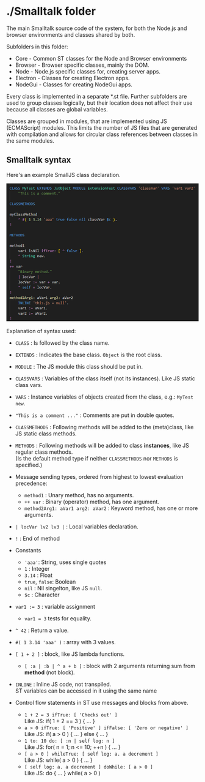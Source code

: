 # ./Smalltalk folder

The main Smalltalk source code of the system, for both the Node.js and browser environments and classes shared by both.

Subfolders in this folder:
- Core - Common ST classes for the Node and Browser environments
- Browser - Browser specific classes, mainly the DOM.
- Node - Node.js specific classes for, creating server apps.
- Electron - Classes for creating Electron apps.
- NodeGui - Classes for creating NodeGui apps.

Every class is implemented in a separate *.st file.
Further subfolders are used to group classes logically,
but their location does not affect their use because all classes are global variables.

Classes are grouped in modules, that are implemented using JS (ECMAScript) modules.
This limits the number of JS files that are generated with compilation and allows for circular class references between classes in the same modules.

## Smalltalk syntax

Here's an example SmallJS class declaration.

![Example](Example.png)

Explanation of syntax used:

- `CLASS` : Is followed by the class name.

- `EXTENDS` : Indicates the base class. `Object` is the root class.
- `MODULE` : The JS module this class should be put in.
- `CLASSVARS` : Variables of the class itself (not its instances). Like JS static class vars.
- `VARS` : Instance variables of objects created from the class, e.g.: `MyTest new`.
- `"This is a comment ..."` : Comments are put in double quotes.
- `CLASSMETHODS` : Following methods will be added to the (meta)class, like JS static class methods.
- `METHODS` : Following methods will be added to class **instances**, like JS regular class methods.\
  (Is the default method type if neither `CLASSMETHODS` nor `METHODS` is specified.)
- Message sending types, ordered from highest to lowest evaluation precedence:
	- `method1` : Unary method, has no arguments.
	- `++ var` : Binary (operator) method, has one argument.
	- `method2Arg1: aVar1 arg2: aVar2` : Keyword method, has one or more arguments.
- `| locVar lv2 lv3 |` : Local variables declaration.
- `!` : End of method
- Constants
	- `'aaa'`: String, uses single quotes
	- `1` : Integer
	- `3.14` : Float
	- `true`, `false`: Boolean
	- `nil` : Nil singelton, like JS `null`.
	- `$c` : Character
- `var1 := 3` : variable assignment
	- `var1 = 3` tests for equality.
- `^ 42` : Return a value.
- `#( 1 3.14 'aaa' )` : array with 3 values.
- `[ 1 + 2 ]` : block, like JS lambda functions.
	- `[ :a | :b | ^ a + b ]` : block with 2 arguments returning sum from **method** (not block).
- `INLINE` : Inline JS code, not transpiled.\
  ST variables can be accessed in it using the same name
- Control flow statements in ST use messages and blocks from above.
	- `1 + 2 = 3 ifTrue: [ 'Checks out' ]`\
	  Like JS: if( 1 + 2 == 3 ) { ... }
	- `a > 0 ifTrue: [ 'Positive' ] ifFalse: [ 'Zero or negative' ]`\
	  Like JS: if( a > 0 ) { ... } else { ... }
	- `1 to: 10 do: [ :n | self log: n ]`\
	  Like JS: for( n = 1; n <= 10; ++n ) { ... }
	- `[ a > 0 ] whileTrue: [ self log: a. a decrement ]`\
	  Like JS: while( a > 0 ) { ... }
	- `[ self log: a. a decrement ] doWhile: [ a > 0 ]`\
	  Like JS: do { ... } while( a > 0 )
